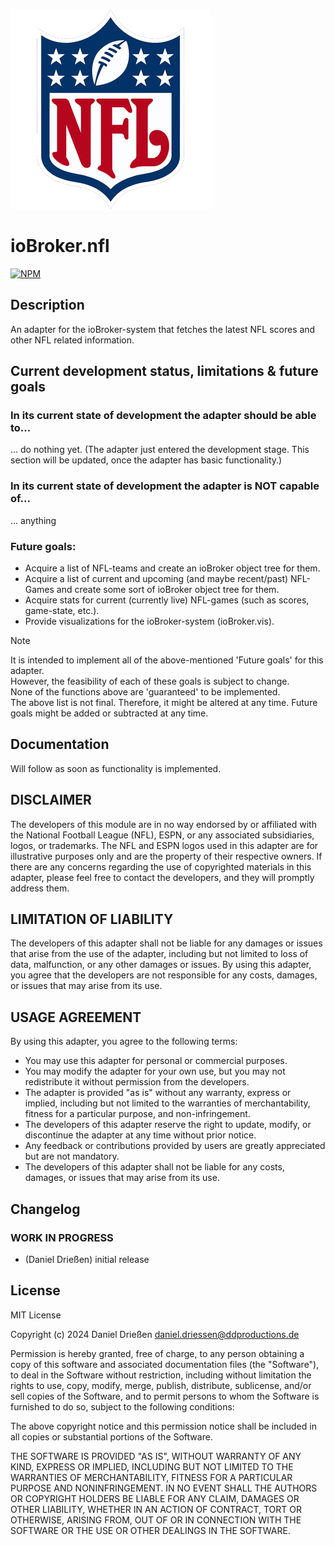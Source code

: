 ![Logo](admin/nfl.png)
# ioBroker.nfl

[![NPM](https://nodei.co/npm/iobroker.nfl.png?downloads=true)](https://nodei.co/npm/iobroker.nfl/)

## Description

An adapter for the ioBroker-system that fetches the latest NFL scores and other NFL related information.

## Current development status, limitations & future goals

### In its current state of development the adapter should be able to...

... do nothing yet. (The adapter just entered the development stage. This section will be updated, once the adapter has basic functionality.)

### In its current state of development the adapter is NOT capable of...

... anything

### Future goals:

- Acquire a list of NFL-teams and create an ioBroker object tree for them.
- Acquire a list of current and upcoming (and maybe recent/past) NFL-Games and create some sort of ioBroker object tree for them.
- Acquire stats for current (currently live) NFL-games (such as scores, game-state, etc.).
- Provide visualizations for the ioBroker-system (ioBroker.vis).

> [!NOTE]
> It is intended to implement all of the above-mentioned 'Future goals' for this adapter.<br>
> However, the feasibility of each of these goals is subject to change.<br>
> None of the functions above are 'guaranteed' to be implemented.<br>
> The above list is not final. Therefore, it might be altered at any time. Future goals might be added or subtracted at any time.<br>

## Documentation

Will follow as soon as functionality is implemented.

## DISCLAIMER

The developers of this module are in no way endorsed by or affiliated with the National Football League (NFL), ESPN, or any associated subsidiaries, logos, or trademarks.
The NFL and ESPN logos used in this adapter are for illustrative purposes only and are the property of their respective owners.
If there are any concerns regarding the use of copyrighted materials in this adapter, please feel free to contact the developers, and they will promptly address them.

## LIMITATION OF LIABILITY

The developers of this adapter shall not be liable for any damages or issues that arise from the use of the adapter, including but not limited to loss of data, malfunction, or any other damages or issues.
By using this adapter, you agree that the developers are not responsible for any costs, damages, or issues that may arise from its use.

## USAGE AGREEMENT

By using this adapter, you agree to the following terms:

-	You may use this adapter for personal or commercial purposes.
-	You may modify the adapter for your own use, but you may not redistribute it without permission from the developers.
-	The adapter is provided "as is" without any warranty, express or implied, including but not limited to the warranties of merchantability, fitness for a particular purpose, and non-infringement.
-	The developers of this adapter reserve the right to update, modify, or discontinue the adapter at any time without prior notice.
-	Any feedback or contributions provided by users are greatly appreciated but are not mandatory.
-	The developers of this adapter shall not be liable for any costs, damages, or issues that may arise from its use.

## Changelog
<!--
	Placeholder for the next version (at the beginning of the line):
	### **WORK IN PROGRESS**
-->

### **WORK IN PROGRESS**
* (Daniel Drießen) initial release

## License
MIT License

Copyright (c) 2024 Daniel Drießen <daniel.driessen@ddproductions.de>

Permission is hereby granted, free of charge, to any person obtaining a copy
of this software and associated documentation files (the "Software"), to deal
in the Software without restriction, including without limitation the rights
to use, copy, modify, merge, publish, distribute, sublicense, and/or sell
copies of the Software, and to permit persons to whom the Software is
furnished to do so, subject to the following conditions:

The above copyright notice and this permission notice shall be included in all
copies or substantial portions of the Software.

THE SOFTWARE IS PROVIDED "AS IS", WITHOUT WARRANTY OF ANY KIND, EXPRESS OR
IMPLIED, INCLUDING BUT NOT LIMITED TO THE WARRANTIES OF MERCHANTABILITY,
FITNESS FOR A PARTICULAR PURPOSE AND NONINFRINGEMENT. IN NO EVENT SHALL THE
AUTHORS OR COPYRIGHT HOLDERS BE LIABLE FOR ANY CLAIM, DAMAGES OR OTHER
LIABILITY, WHETHER IN AN ACTION OF CONTRACT, TORT OR OTHERWISE, ARISING FROM,
OUT OF OR IN CONNECTION WITH THE SOFTWARE OR THE USE OR OTHER DEALINGS IN THE
SOFTWARE.
